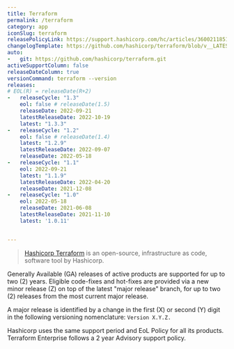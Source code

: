 ```yaml
---
title: Terraform
permalink: /terraform
category: app
iconSlug: terraform
releasePolicyLink: https://support.hashicorp.com/hc/articles/360021185113
changelogTemplate: https://github.com/hashicorp/terraform/blob/v__LATEST__/CHANGELOG.md
auto:
-   git: https://github.com/hashicorp/terraform.git
activeSupportColumn: false
releaseDateColumn: true
versionCommand: terraform --version
releases:
# EOL(R) = releaseDate(R+2)
-   releaseCycle: "1.3"
    eol: false # releaseDate(1.5)
    releaseDate: 2022-09-21
    latestReleaseDate: 2022-10-19
    latest: "1.3.3"
-   releaseCycle: "1.2"
    eol: false # releaseDate(1.4)
    latest: "1.2.9"
    latestReleaseDate: 2022-09-07
    releaseDate: 2022-05-18
-   releaseCycle: "1.1"
    eol: 2022-09-21
    latest: "1.1.9"
    latestReleaseDate: 2022-04-20
    releaseDate: 2021-12-08
-   releaseCycle: "1.0"
    eol: 2022-05-18
    releaseDate: 2021-06-08
    latestReleaseDate: 2021-11-10
    latest: '1.0.11'


---
```


> [Hashicorp Terraform](https://www.terraform.io/) is an open-source, infrastructure as code, software tool by Hashicorp.

Generally Available (GA) releases of active products are supported for up to two (2) years. Eligible code-fixes and hot-fixes are provided via a new minor release (Z) on top of the latest "major release" branch, for up to two (2) releases from the most current major release. 

A major release is identified by a change in the first (X) or second (Y) digit in the following versioning nomenclature: `Version X.Y.Z.`

Hashicorp uses the same support period and EoL Policy for all its products. Terraform Enterprise follows a 2 year Advisory support policy.
